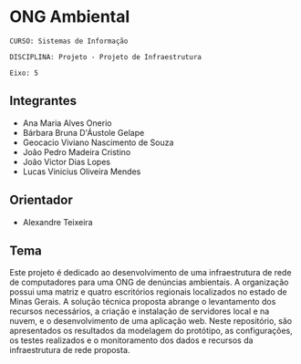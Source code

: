 # ONG Ambiental 

`CURSO: Sistemas de Informação`

`DISCIPLINA: Projeto - Projeto de Infraestrutura`

`Eixo: 5`

## Integrantes

* Ana Maria Alves Onerio
* Bárbara Bruna D'Áustole Gelape 
* Geocacio Viviano Nascimento de Souza 
* João Pedro Madeira Cristino 
* João Victor Dias Lopes 
* Lucas Vinicius Oliveira Mendes


## Orientador

* Alexandre Teixeira

## Tema

Este projeto é dedicado ao desenvolvimento de uma infraestrutura de rede de computadores para uma ONG de denúncias ambientais. A organização possui uma matriz e quatro escritórios regionais localizados no estado de Minas Gerais. A solução técnica proposta abrange o levantamento dos recursos necessários, a criação e instalação de servidores local e na nuvem, e o desenvolvimento de uma aplicação web. Neste repositório, são apresentados os resultados da modelagem do protótipo, as configurações, os testes realizados e o monitoramento dos dados e recursos da infraestrutura de rede proposta.


